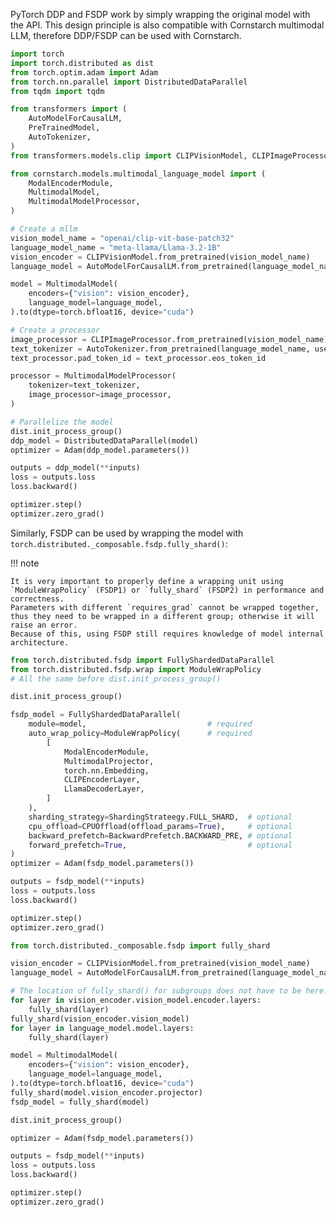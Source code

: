 PyTorch DDP and FSDP work by simply wrapping the original model with the API.
This design principle is also compatible with Cornstarch multimodal LLM, therefore DDP/FSDP can be used with Cornstarch.

``` py title="An example of using PyTorch DDP" hl_lines="43 46"
import torch
import torch.distributed as dist
from torch.optim.adam import Adam
from torch.nn.parallel import DistributedDataParallel
from tqdm import tqdm

from transformers import (
    AutoModelForCausalLM,
    PreTrainedModel,
    AutoTokenizer,
)
from transformers.models.clip import CLIPVisionModel, CLIPImageProcessor

from cornstarch.models.multimodal_language_model import (
    ModalEncoderModule,
    MultimodalModel,
    MultimodalModelProcessor,
)

# Create a mllm
vision_model_name = "openai/clip-vit-base-patch32"
language_model_name = "meta-llama/Llama-3.2-1B"
vision_encoder = CLIPVisionModel.from_pretrained(vision_model_name)
language_model = AutoModelForCausalLM.from_pretrained(language_model_name)

model = MultimodalModel(
    encoders={"vision": vision_encoder},
    language_model=language_model,
).to(dtype=torch.bfloat16, device="cuda")

# Create a processor
image_processor = CLIPImageProcessor.from_pretrained(vision_model_name)
text_tokenizer = AutoTokenizer.from_pretrained(language_model_name, use_fase=True)
text_processor.pad_token_id = text_processor.eos_token_id

processor = MultimodalModelProcessor(
    tokenizer=text_tokenizer,
    image_processor=image_processor,
)

# Parallelize the model
dist.init_process_group()
ddp_model = DistributedDataParallel(model)
optimizer = Adam(ddp_model.parameters())

outputs = ddp_model(**inputs)
loss = outputs.loss
loss.backward()

optimizer.step()
optimizer.zero_grad()
```

Similarly, FSDP can be used by wrapping the model with `torch.distributed._composable.fsdp.fully_shard()`:

!!! note

    It is very important to properly define a wrapping unit using `ModuleWrapPolicy` (FSDP1) or `fully_shard` (FSDP2) in performance and correctness.
    Parameters with different `requires_grad` cannot be wrapped together, thus they need to be wrapped in a different group; otherwise it will raise an error.
    Because of this, using FSDP still requires knowledge of model internal architecture.

``` py title="An example of using PyTorch FSDP1"
from torch.distributed.fsdp import FullyShardedDataParallel
from torch.distributed.fsdp.wrap import ModuleWrapPolicy
# All the same before dist.init_process_group()

dist.init_process_group()

fsdp_model = FullyShardedDataParallel(
    module=model,                           # required
    auto_wrap_policy=ModuleWrapPolicy(      # required
        [
            ModalEncoderModule,
            MultimodalProjector,
            torch.nn.Embedding,
            CLIPEncoderLayer,               
            LlamaDecoderLayer,
        ]
    ),
    sharding_strategy=ShardingStrateegy.FULL_SHARD,  # optional
    cpu_offload=CPUOffload(offload_params=True),     # optional
    backward_prefetch=BackwardPrefetch.BACKWARD_PRE, # optional
    forward_prefetch=True,                           # optional
)
optimizer = Adam(fsdp_model.parameters())

outputs = fsdp_model(**inputs)
loss = outputs.loss
loss.backward()

optimizer.step()
optimizer.zero_grad()
```

``` py title="An example of using PyTorch FSDP2"
from torch.distributed._composable.fsdp import fully_shard

vision_encoder = CLIPVisionModel.from_pretrained(vision_model_name)
language_model = AutoModelForCausalLM.from_pretrained(language_model_name)

# The location of fully_shard() for subgroups does not have to be here.
for layer in vision_encoder.vision_model.encoder.layers:
    fully_shard(layer)
fully_shard(vision_encoder.vision_model)
for layer in language_model.model.layers:
    fully_shard(layer)

model = MultimodalModel(
    encoders={"vision": vision_encoder},
    language_model=language_model,
).to(dtype=torch.bfloat16, device="cuda")
fully_shard(model.vision_encoder.projector)
fsdp_model = fully_shard(model)

dist.init_process_group()

optimizer = Adam(fsdp_model.parameters())

outputs = fsdp_model(**inputs)
loss = outputs.loss
loss.backward()

optimizer.step()
optimizer.zero_grad()
```